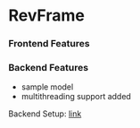 # RevFrame

### Frontend Features

### Backend Features
- sample model
- multithreading support added

Backend Setup: [link](https://github.com/RevFrame/TauFramework/tree/main/Backend#readme)